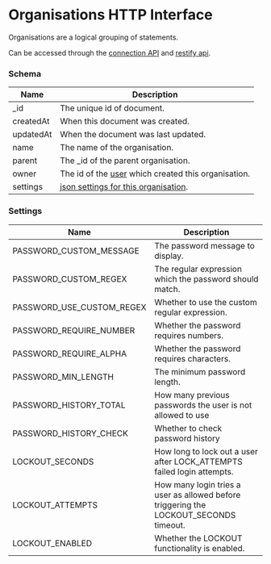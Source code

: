 ---
---

# Organisations HTTP Interface

Organisations are a logical grouping of statements.

Can be accessed through the [connection API](/http-connection) and [restify api](/http-models).

### Schema

Name | Description
--- | ---
_id | The unique id of document.
createdAt | When this document was created.
updatedAt | When the document was last updated.
name | The name of the organisation.
parent | The _id of the parent organisation.
owner | The id of the [user](/http-users#schema) which created this organisation.
settings | [json settings for this organisation](#settings).

### Settings

Name | Description
---|---
PASSWORD_CUSTOM_MESSAGE | The password message to display.
PASSWORD_CUSTOM_REGEX | The regular expression which the password should match.
PASSWORD_USE_CUSTOM_REGEX | Whether to use the custom regular expression.
PASSWORD_REQUIRE_NUMBER | Whether the password requires numbers.
PASSWORD_REQUIRE_ALPHA | Whether the password requires characters.
PASSWORD_MIN_LENGTH | The minimum password length.
PASSWORD_HISTORY_TOTAL | How many previous passwords the user is not allowed to use
PASSWORD_HISTORY_CHECK | Whether to check password history
LOCKOUT_SECONDS | How long to lock out a user after LOCK_ATTEMPTS failed login attempts.
LOCKOUT_ATTEMPTS | How many login tries a user as allowed before triggering the LOCKOUT_SECONDS timeout.
LOCKOUT_ENABLED | Whether the LOCKOUT functionality is enabled.




